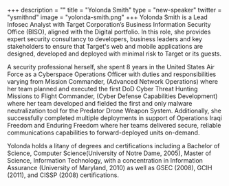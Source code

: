 +++
description = ""
title = "Yolonda Smith"
type = "new-speaker"
twitter = "ysmithnd"
image = "yolonda-smith.png"
+++
Yolonda Smith is a Lead Infosec Analyst with Target Corporation’s Business Information Security Office (BISO), aligned with the Digital portfolio. In this role, she provides expert security consultancy to developers, business leaders and key stakeholders to ensure that Target's web and mobile applications are designed, developed and deployed with minimal risk to Target or its guests.

A security professional herself, she spent 8 years in the United States Air Force as a Cyberspace Operations Officer with duties and responsibilities varying from Mission Commander, (Advanced Network Operations) where her team planned and executed the first DoD Cyber Threat Hunting Missions to Flight Commander, (Cyber Defense Capabilities Development) where her team developed and fielded the first and only malware neutralization tool for the Predator Drone Weapon System. Additionally, she successfully completed multiple deployments in support of Operations Iraqi Freedom and Enduring Freedom where her teams delivered secure, reliable communications capabilities to forward-deployed units on-demand.

Yolonda holds a litany of degrees and certifications including a Bachelor of Science, Computer Science(University of Notre Dame, 2005), Master of Science, Information Technology, with a concentration in Information Assurance (University of Maryland, 2010) as well as GSEC (2008), GCIH (2011), and CISSP (2008) certifications.